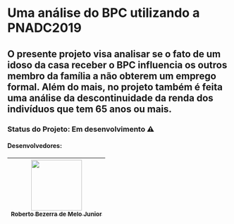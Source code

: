 # Uma análise do BPC utilizando a PNADC2019
## O presente projeto visa analisar se o fato de um idoso da casa receber o BPC influencia os outros membro da família a não obterem um emprego formal. Além do mais, no projeto também é feita uma análise da descontinuidade da renda dos indivíduos que tem 65 anos ou mais. 
### Status do Projeto: Em desenvolvimento :warning:
#### Desenvolvedores:
[<img src="https://scontent.fpet4-1.fna.fbcdn.net/v/t1.0-9/89077595_3581220705252886_7791016085909667840_n.jpg?_nc_cat=102&ccb=2&_nc_sid=09cbfe&_nc_ohc=bUBot7dro_UAX9H_P6Y&_nc_ht=scontent.fpet4-1.fna&oh=7dc4feb6cdafa8b29c5f2ab2e0295178&oe=5FCF11E3" width=115 > <br> <sub> Roberto Bezerra de Melo Junior </sub>](https://github.com/robertomelojr) |
| :---: |  
